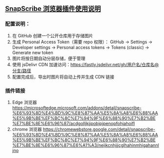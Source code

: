 
## [SnapScribe 浏览器插件使用说明](https://doc.qazz.site/)

### 配置说明：
1. 在 GitHub 创建一个公开仓库用于存储图片
2. 生成 Personal Access Token（需要 repo 权限）：
GitHub → Settings → Developer settings → Personal access tokens → Tokens (classic) → Generate new token
3. 图片将按日期自动分层存储，便于管理
4. 使用 jsDelivr CDN 加速访问：https://fastly.jsdelivr.net/gh/用户名/仓库名@分支/路径
5. 配置完成后，导出时图片将自动上传并生成 CDN 链接

### 插件链接
1. Edge 浏览器 https://microsoftedge.microsoft.com/addons/detail/snapscribe-%E6%93%8D%E4%BD%9C%E8%87%AA%E5%8A%A8%E6%88%AA%E5%9B%BE%EF%BC%8C%E7%94%9F%E6%88%90%E7%B2%BE%E7%BE%8E%E6%96%87/acdgolljkjjpobjpjpenopfohjahoifl
2. chrome 浏览器 https://chromewebstore.google.com/detail/snapscribe-%E6%93%8D%E4%BD%9C%E8%87%AA%E5%8A%A8%E6%88%AA%E5%9B%BE%EF%BC%8C%E7%94%9F%E6%88%90%E7%B2%BE%E7%BE%8E%E6%96%87%E6%A1%A3/neijkcnhjjjcglhahinmhigahannljno

